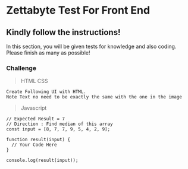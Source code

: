 # Zettabyte Test For Front End

## Kindly follow the instructions!

In this section, you will be given tests for knowledge and also coding. Please finish as many as possible!

### Challenge

> HTML CSS

```
Create Following UI with HTML.
Note Text no need to be exactly the same with the one in the image
```

> Javascript

```
// Expected Result = 7
// Direction : Find median of this array
const input = [8, 7, 7, 9, 5, 4, 2, 9];

function result(input) {
  // Your Code Here
}

console.log(result(input));
```
